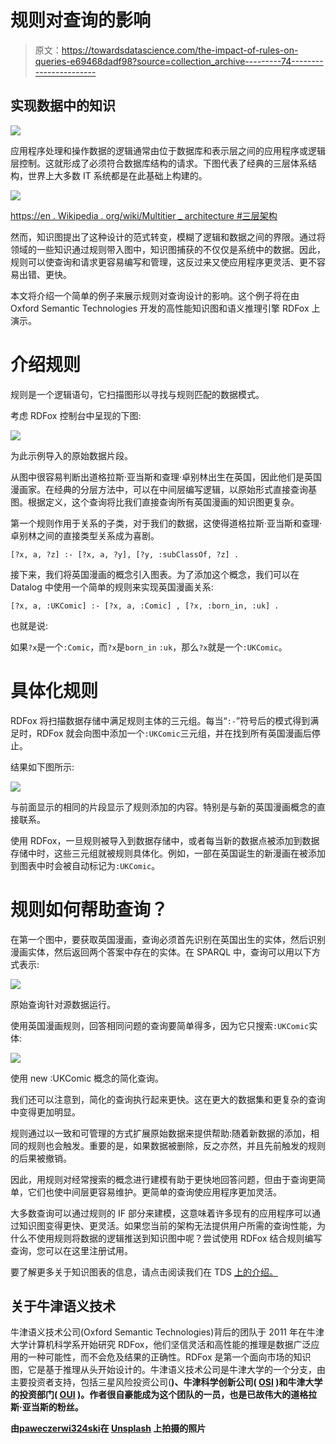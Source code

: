 # 规则对查询的影响

> 原文：<https://towardsdatascience.com/the-impact-of-rules-on-queries-e69468dadf98?source=collection_archive---------74----------------------->

## 实现数据中的知识

![](img/dd0e56fb9c729968f38551855df65902.png)

应用程序处理和操作数据的逻辑通常由位于数据库和表示层之间的应用程序或逻辑层控制。这就形成了必须符合数据库结构的请求。下图代表了经典的三层体系结构，世界上大多数 IT 系统都是在此基础上构建的。

![](img/7edafd2a0864c106b54c87d7c4d49100.png)

[https://en . Wikipedia . org/wiki/Multitier _ architecture #三层架构](https://en.wikipedia.org/wiki/Multitier_architecture#Three-tier_architecture)

然而，知识图提出了这种设计的范式转变，模糊了逻辑和数据之间的界限。通过将领域的一些知识通过规则带入图中，知识图捕获的不仅仅是系统中的数据。因此，规则可以使查询和请求更容易编写和管理，这反过来又使应用程序更灵活、更不容易出错、更快。

本文将介绍一个简单的例子来展示规则对查询设计的影响。这个例子将在由 Oxford Semantic Technologies 开发的高性能知识图和语义推理引擎 RDFox 上演示。

# 介绍规则

规则是一个逻辑语句，它扫描图形以寻找与规则匹配的数据模式。

考虑 RDFox 控制台中呈现的下图:

![](img/539cf8ffc3b02fd8a261b50dac69e873.png)

为此示例导入的原始数据片段。

从图中很容易判断出道格拉斯·亚当斯和查理·卓别林出生在英国，因此他们是英国漫画家。在经典的分层方法中，可以在中间层编写逻辑，以原始形式直接查询基图。根据定义，这个查询将比我们直接查询所有英国漫画的知识图更复杂。

第一个规则作用于关系的子类，对于我们的数据，这使得道格拉斯·亚当斯和查理·卓别林之间的直接类型关系成为喜剧。

`[?x, a, ?z] :- [?x, a, ?y], [?y, :subClassOf, ?z] .`

接下来，我们将英国漫画的概念引入图表。为了添加这个概念，我们可以在 Datalog 中使用一个简单的规则来实现英国漫画关系:

`[?x, a, :UKComic] :- [?x, a, :Comic] , [?x, :born_in, :uk] .`

也就是说:

如果`?x`是一个`:Comic`，而`?x`是`born_in` `:uk`，那么`?x`就是一个`:UKComic`。

# 具体化规则

RDFox 将扫描数据存储中满足规则主体的三元组。每当“`:-`”符号后的模式得到满足时，RDFox 就会向图中添加一个`:UKComic`三元组，并在找到所有英国漫画后停止。

结果如下图所示:

![](img/c431c572cf42c72d73220f19c844f6d9.png)

与前面显示的相同的片段显示了规则添加的内容。特别是与新的英国漫画概念的直接联系。

使用 RDFox，一旦规则被导入到数据存储中，或者每当新的数据点被添加到数据存储中时，这些三元组就被规则具体化。例如，一部在英国诞生的新漫画在被添加到图表中时会被自动标记为`:UKComic`。

# 规则如何帮助查询？

在第一个图中，要获取英国漫画，查询必须首先识别在英国出生的实体，然后识别漫画实体，然后返回两个答案中存在的实体。在 SPARQL 中，查询可以用以下方式表示:

![](img/115fcff72c8a781d7d9867702ecbbb16.png)

原始查询针对源数据运行。

使用英国漫画规则，回答相同问题的查询要简单得多，因为它只搜索`:UKComic`实体:

![](img/6c5195b8280148590fa45ef3c7f680af.png)

使用 new :UKComic 概念的简化查询。

我们还可以注意到，简化的查询执行起来更快。这在更大的数据集和更复杂的查询中变得更加明显。

规则通过以一致和可管理的方式扩展原始数据来提供帮助:随着新数据的添加，相同的规则也会触发。重要的是，如果数据被删除，反之亦然，并且先前触发的规则的后果被撤销。

因此，用规则对经常搜索的概念进行建模有助于更快地回答问题，但由于查询更简单，它们也使中间层更容易维护。更简单的查询使应用程序更加灵活。

大多数查询可以通过规则的 IF 部分来建模，这意味着许多现有的应用程序可以通过知识图变得更快、更灵活。如果您当前的架构无法提供用户所需的查询性能，为什么不使用规则将数据的逻辑推送到知识图中呢？尝试使用 RDFox 结合规则编写查询，您可以在这里注册试用。

要了解更多关于知识图表的信息，请点击阅读我们在 TDS [上的介绍。](/the-intuitions-behind-knowledge-graphs-and-reasoning-59df2f1ad054)

## 关于牛津语义技术

牛津语义技术公司(Oxford Semantic Technologies)背后的团队于 2011 年在牛津大学计算机科学系开始研究 RDFox，他们坚信灵活和高性能的推理是数据广泛应用的一种可能性，而不会危及结果的正确性。RDFox 是第一个面向市场的知识图，它是基于推理从头开始设计的。牛津语义技术公司是牛津大学的一个分支，由主要投资者支持，包括三星风险投资公司([](https://www.samsungventure.co.kr/english_main.do)**)、牛津科学创新公司( [**OSI**](https://www.oxfordsciencesinnovation.com/) )和牛津大学的投资部门( [**OUI**](https://innovation.ox.ac.uk/) )。作者很自豪能成为这个团队的一员，也是已故伟大的道格拉斯·亚当斯的粉丝。**

**由[paweczerwi324ski](https://unsplash.com/@pawel_czerwinski?utm_source=unsplash&utm_medium=referral&utm_content=creditCopyText)在 [Unsplash](https://unsplash.com/@pawel_czerwinski?utm_source=unsplash&utm_medium=referral&utm_content=creditCopyText) 上拍摄的照片**